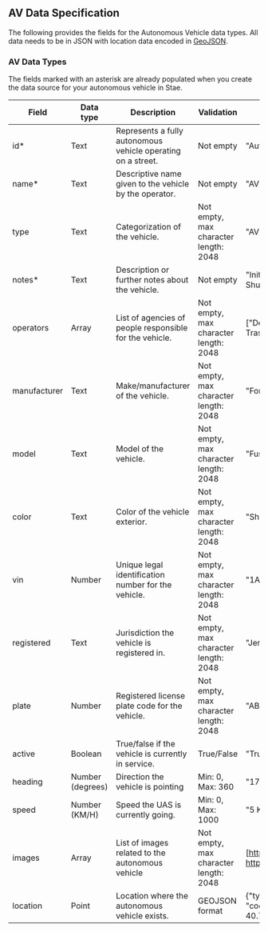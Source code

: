 ## AV Data Specification

The following provides the fields for the Autonomous Vehicle data types. All data needs to be in JSON with location data encoded in [GeoJSON](http://geojson.org/). 

### AV Data Types
The fields marked with an asterisk are already populated when you create the data source for your autonomous vehicle in Stae. 

| Field | Data type | Description | Validation | Example
| ---   | --- 		| ---         | ---		   | ---
|id*    | Text      | Represents a fully autonomous vehicle operating on a street. | Not empty | "Automated Vehicle"
|name*  | Text      | Descriptive name given to the vehicle by the operator. | Not empty | "AV Shuttle Test"
|type   | Text      | Categorization of the vehicle. |  Not empty, max character length: 2048 | "AV Shuttle Bus"
|notes* | Text 		| Description or further notes about the vehicle. | Not empty | "Initial pilot project for Shuttle Bus Services"
|operators| Array 	| List of agencies of people responsible for the vehicle. | Not empty, max character length: 2048 | ["Department of Trasnportation"]
|manufacturer| Text | Make/manufacturer of the vehicle. | Not empty, max character length: 2048 | "Ford"
|model  | Text 		| Model of the vehicle. | Not empty, max character length: 2048 | "Fusion"
|color  | Text 		| Color of the vehicle exterior. | Not empty, max character length: 2048 | "Shadow Black"
|vin | Number 	| Unique legal identification number for the vehicle. | Not empty, max character length: 2048 | "1ABCD23EFGHI456789"
|registered | Text 	| Jurisdiction the vehicle is registered in. | Not empty, max character length: 2048 | "Jersey City, NJ"
|plate | Number 	| Registered license plate code for the vehicle. | Not empty, max character length: 2048 | "ABC1234"
|active | Boolean 	| True/false if the vehicle is currently in service. | True/False | "True"
|heading | Number (degrees) 	| Direction the vehicle is pointing | Min: 0, Max: 360 | "175.45"
|speed 	| Number (KM/H) | Speed the UAS is currently going. | Min: 0, Max: 1000 | "5 KM/H" 
|images | Array 	| List of images related to the autonomous vehicle | Not empty, max character length: 2048 | [https://stae.co/AV1.jpg, https://stae.co/AV2.jpg]
|location | Point 	| Location where the autonomous vehicle exists. | GEOJSON format | {"type": "Point", "coordinates": [-74.0429, 40.744]}
